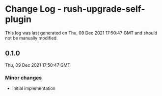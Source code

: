 # Change Log - rush-upgrade-self-plugin

This log was last generated on Thu, 09 Dec 2021 17:50:47 GMT and should not be manually modified.

## 0.1.0
Thu, 09 Dec 2021 17:50:47 GMT

### Minor changes

- initial implementation

